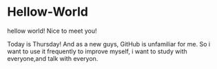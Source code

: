 # Hellow-World
hellow world! Nice to meet you!

Today is Thursday! And as a new guys, GitHub is unfamiliar for me.
So i want to use it frequently to improve myself, i want to study with everyone,and talk with everyon.
